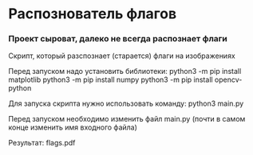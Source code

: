 # Распознователь флагов
### Проект сыроват, далеко не всегда распознает флаги
Скрипт, который разспознает (старается) флаги на изображениях

Перед запуском надо установить библиотеки:
python3 -m pip install matplotlib
python3 -m pip install numpy
python3 -m pip install opencv-python

Для запуска скрипта нужно использовать команду:
python3 main.py

Перед запуском необходимо изменить файл main.py (почти в самом конце изменить имя входного файла)

Результат:
flags.pdf

